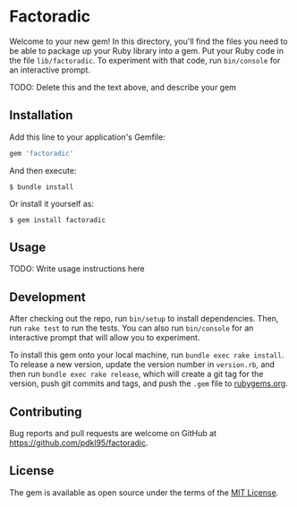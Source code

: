 # Factoradic

Welcome to your new gem! In this directory, you'll find the files you need to be able to package up your Ruby library into a gem. Put your Ruby code in the file `lib/factoradic`. To experiment with that code, run `bin/console` for an interactive prompt.

TODO: Delete this and the text above, and describe your gem

## Installation

Add this line to your application's Gemfile:

```ruby
gem 'factoradic'
```

And then execute:

    $ bundle install

Or install it yourself as:

    $ gem install factoradic

## Usage

TODO: Write usage instructions here

## Development

After checking out the repo, run `bin/setup` to install dependencies. Then, run `rake test` to run the tests. You can also run `bin/console` for an interactive prompt that will allow you to experiment.

To install this gem onto your local machine, run `bundle exec rake install`. To release a new version, update the version number in `version.rb`, and then run `bundle exec rake release`, which will create a git tag for the version, push git commits and tags, and push the `.gem` file to [rubygems.org](https://rubygems.org).

## Contributing

Bug reports and pull requests are welcome on GitHub at https://github.com/pdkl95/factoradic.


## License

The gem is available as open source under the terms of the [MIT License](https://opensource.org/licenses/MIT).
